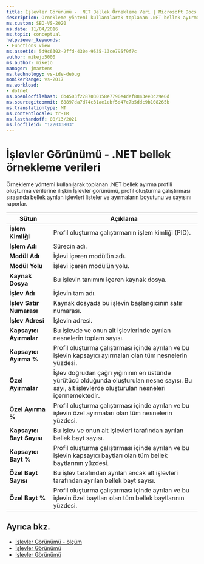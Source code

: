```yaml
---
title: İşlevler Görünümü - .NET Bellek Örnekleme Veri | Microsoft Docs
description: Örnekleme yöntemi kullanılarak toplanan .NET bellek ayırma profili oluşturma verilerine ilişkin İşlevler görünümü hakkında bilgi alın.
ms.custom: SEO-VS-2020
ms.date: 11/04/2016
ms.topic: conceptual
helpviewer_keywords:
- Functions view
ms.assetid: 5d9c6302-2ffd-430e-9535-13ce795f9f7c
author: mikejo5000
ms.author: mikejo
manager: jmartens
ms.technology: vs-ide-debug
monikerRange: vs-2017
ms.workload:
- dotnet
ms.openlocfilehash: 6b4503f2287030158e7790e4def8843ee3c29e0d
ms.sourcegitcommit: 68897da7d74c31ae1ebf5d47c7b5ddc9b108265b
ms.translationtype: MT
ms.contentlocale: tr-TR
ms.lasthandoff: 08/13/2021
ms.locfileid: "122033803"
---
```

# <a name="functions-view---net-memory-sampling-data"></a>İşlevler Görünümü - .NET bellek örnekleme verileri
Örnekleme yöntemi kullanılarak toplanan .NET bellek ayırma profili oluşturma verilerine ilişkin İşlevler görünümü, profil oluşturma çalıştırması sırasında bellek ayrılan işlevleri listeler ve ayırmaların boyutunu ve sayısını raporlar.

|Sütun|Açıklama|
|------------|-----------------|
|**İşlem Kimliği**|Profil oluşturma çalıştırmanın işlem kimliği (PID).|
|**İşlem Adı**|Sürecin adı.|
|**Modül Adı**|İşlevi içeren modülün adı.|
|**Modül Yolu**|İşlevi içeren modülün yolu.|
|**Kaynak Dosya**|Bu işlevin tanımını içeren kaynak dosya.|
|**İşlev Adı**|İşlevin tam adı.|
|**İşlev Satır Numarası**|Kaynak dosyada bu işlevin başlangıcının satır numarası.|
|**İşlev Adresi**|İşlevin adresi.|
|**Kapsayıcı Ayırmalar**|Bu işlevde ve onun alt işlevlerinde ayrılan nesnelerin toplam sayısı.|
|**Kapsayıcı Ayırma %**|Profil oluşturma çalıştırması içinde ayrılan ve bu işlevin kapsayıcı ayırmaları olan tüm nesnelerin yüzdesi.|
|**Özel Ayırmalar**|İşlev doğrudan çağrı yığınının en üstünde yürütücü olduğunda oluşturulan nesne sayısı. Bu sayı, alt işlevlerde oluşturulan nesneleri içermemektedir.|
|**Özel Ayırma %**|Profil oluşturma çalıştırması içinde ayrılan ve bu işlevin özel ayırmaları olan tüm nesnelerin yüzdesi.|
|**Kapsayıcı Bayt Sayısı**|Bu işlev ve onun alt işlevleri tarafından ayrılan bellek bayt sayısı.|
|**Kapsayıcı Bayt %**|Profil oluşturma çalıştırması içinde ayrılan ve bu işlevin kapsayıcı baytları olan tüm bellek baytlarının yüzdesi.|
|**Özel Bayt Sayısı**|Bu işlev tarafından ayrılan ancak alt işlevleri tarafından ayrılan bellek bayt sayısı.|
|**Özel Bayt %**|Profil oluşturma çalıştırması içinde ayrılan ve bu işlevin özel baytları olan tüm bellek baytlarının yüzdesi.|

## <a name="see-also"></a>Ayrıca bkz.
- [İşlevler Görünümü - ölçüm](../profiling/functions-view-dotnet-memory-instrumentation-data.md)
- [İşlevler Görünümü](../profiling/functions-view-sampling-data.md)
- [İşlevler Görünümü](../profiling/functions-view-instrumentation-data.md)
